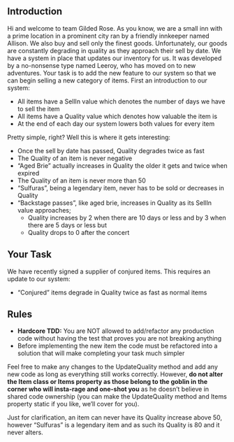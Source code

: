<h2>Introduction</h2>

<p>Hi and welcome to team Gilded Rose. As you know, we are a small inn with 
a prime location in a prominent city ran by a friendly innkeeper named
Allison. We also buy and sell only the finest goods. Unfortunately, our
goods are constantly degrading in quality as they approach their sell by
date. We have a system in place that updates our inventory for us. It
was developed by a no-nonsense type named Leeroy, who has moved on to
new adventures. Your task is to add the new feature to our system so
that we can begin selling a new category of items. First an introduction
to our system:</p>

<ul>
  <li>All items have a SellIn value which denotes the number of days we have
to sell the item</li>
  <li>All items have a Quality value which denotes how valuable the item is</li>
  <li>At the end of each day our system lowers both values for every item</li>
</ul>

<p>Pretty simple, right? Well this is where it gets interesting:</p>

<ul>
  <li>Once the sell by date has passed, Quality degrades twice as fast</li>
  <li>The Quality of an item is never negative</li>
  <li>“Aged Brie” actually increases in Quality the older it gets and twice when expired</li>
  <li>The Quality of an item is never more than 50</li>
  <li>“Sulfuras”, being a legendary item, never has to be sold or decreases
in Quality</li>
  <li>“Backstage passes”, like aged brie, increases in Quality as its
SellIn value approaches;
    <ul>
      <li>Quality increases by 2 when there are 10 days or less and by 3 when
there are 5 days or less but</li>
      <li>Quality drops to 0 after the concert</li>
    </ul>
  </li>
</ul>

<h2>Your Task</h2>

<p>We have recently signed a supplier of conjured items. This requires an
update to our system:</p>

<ul>
  <li>“Conjured” items degrade in Quality twice as fast as normal items</li>
</ul>

<h2>Rules</h2>

<ul>
  <li><b>Hardcore TDD:</b> You are NOT allowed to add/refactor any production code without having the test that proves you are not breaking anything</li>
  <li>Before implementing the new item the code must be refactored into a solution that will make completing your task much simpler</li>
</ul>

<p>Feel free to make any changes to the UpdateQuality method and add any
new code as long as everything still works correctly. However, <strong>do not
alter the Item class or Items property as those belong to the goblin in
the corner who will insta-rage and one-shot you</strong> as he doesn’t believe in
shared code ownership (you can make the UpdateQuality method and Items
property static if you like, we’ll cover for you).</p>

<p>Just for clarification, an item can never have its Quality increase
above 50, however “Sulfuras” is a legendary item and as such its Quality
is 80 and it never alters.</p>
